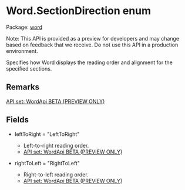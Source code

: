 # Word.SectionDirection enum

Package: [word](/en-us/javascript/api/word)

Note: This API is provided as a preview for developers and may change based on feedback that we receive. Do not use this API in a production environment.

Specifies how Word displays the reading order and alignment for the specified sections.

## Remarks

[API set: WordApi BETA (PREVIEW ONLY)](/en-us/javascript/api/requirement-sets/word/word-api-requirement-sets)

## Fields

- leftToRight = "LeftToRight"
  - Left-to-right reading order.
  - [API set: WordApi BETA (PREVIEW ONLY)](/en-us/javascript/api/requirement-sets/word/word-api-requirement-sets)

- rightToLeft = "RightToLeft"
  - Right-to-left reading order.
  - [API set: WordApi BETA (PREVIEW ONLY)](/en-us/javascript/api/requirement-sets/word/word-api-requirement-sets)